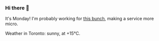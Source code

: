 ### Hi there :wave:

It's Monday! I'm probably working for [this bunch](https://github.com/kohofinancial), making a service more micro.

Weather in Toronto: sunny, at +15°C.
